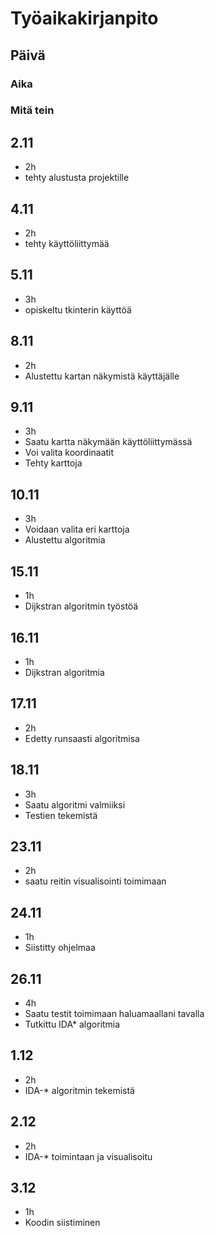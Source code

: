 # Työaikakirjanpito
## Päivä
### Aika
### Mitä tein

## 2.11
- 2h 
- tehty alustusta projektille

## 4.11
- 2h
- tehty käyttöliittymää

## 5.11
- 3h
- opiskeltu tkinterin käyttöä

## 8.11
- 2h
- Alustettu kartan näkymistä käyttäjälle

## 9.11
- 3h
- Saatu kartta näkymään käyttöliittymässä
- Voi valita koordinaatit
- Tehty karttoja

## 10.11
- 3h
- Voidaan valita eri karttoja
- Alustettu algoritmia

## 15.11
- 1h
- Dijkstran algoritmin työstöä

## 16.11
- 1h
- Dijkstran algoritmia

## 17.11
- 2h
- Edetty runsaasti algoritmisa

## 18.11
- 3h
- Saatu algoritmi valmiiksi
- Testien tekemistä

## 23.11
- 2h
- saatu reitin visualisointi toimimaan

## 24.11
- 1h
- Siistitty ohjelmaa

## 26.11
- 4h
- Saatu testit toimimaan haluamaallani tavalla
- Tutkittu IDA* algoritmia

## 1.12
- 2h
- IDA-* algoritmin tekemistä

## 2.12
- 2h
- IDA-* toimintaan ja visualisoitu

## 3.12
- 1h
- Koodin siistiminen
